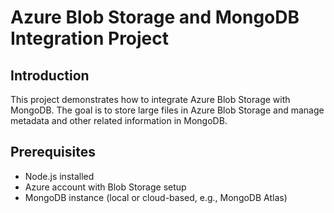 # Azure Blob Storage and MongoDB Integration Project

## Introduction
This project demonstrates how to integrate Azure Blob Storage with MongoDB. The goal is to store large files in Azure Blob Storage and manage metadata and other related information in MongoDB.

## Prerequisites
- Node.js installed
- Azure account with Blob Storage setup
- MongoDB instance (local or cloud-based, e.g., MongoDB Atlas)
